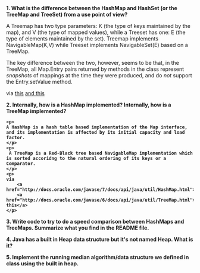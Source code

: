 <html>
<body>	
<h>
<b>1. What is the difference between the HashMap and HashSet (or the TreeMap and TreeSet) from
a use point of view?</b>
	</h>
	<p> 
	A Treemap has two type parameters: K (the type of keys maintained by the map), and V (the type of mapped values), while a 
Treeset has one: E (the type of elements maintained by the set). Treemap implements NavigableMap(K,V) while Treeset implements NavigableSet(E) based on a TreeMap.
	</p>
	<p>
	The key difference between the two, however, seems to be that, in the TreeMap, all Map.Entry pairs returned by methods in the class represent <i>snapshots</i> of mappings at the time they were produced, and do <i>not</i> support the Entry.setValue method.
	</p>
	<p>
	via 
		<a href="http://docs.oracle.com/javase/6/docs/api/java/util/TreeMap.html">this</a>
		<a href="http://docs.oracle.com/javase/7/docs/api/java/util/TreeSet.html">and this</a>
	</p>
		
<h><b>2. Internally, how is a HashMap implemented? Internally, how is a TreeMap implemented?<b/></h>

	<p>
	A HashMap is a hash table based implementation of the Map interface, and its implementation is affected by its initial capacity and load factor.
	</p>
	<p>	
	 A TreeMap is a Red-Black tree based NavigableMap implementation which is sorted accoridng to the natural ordering of its keys or a Comparator. 
	</p>
	<p>
	via 
		<a href="http://docs.oracle.com/javase/7/docs/api/java/util/HashMap.html">this</a>
		<a href="http://docs.oracle.com/javase/6/docs/api/java/util/TreeMap.html">and this</a>
	</p>

<h><b>3. Write code to try to do a speed comparison between HashMaps and TreeMaps. Summarize what you find in the README file.</h></b>


<h><b>4. Java has a built in Heap data structure but it's not named Heap. What is it?</h></b>

<h><b>5. Implement the running median algorithm/data structure we defined in class using the built in heap.</h></b>

</body>
</html>
